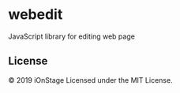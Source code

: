 # webedit

JavaScript library for editing web page

## License

&copy; 2019 iOnStage
Licensed under the MIT License.
